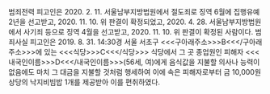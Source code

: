 범죄전력
피고인은 2020. 2. 11. 서울남부지방법원에서 절도죄로 징역 6월에 집행유예 2년을 선고받고, 2020. 11. 10. 위 판결이 확정되었고, 2020. 4. 28. 서울남부지방법원에서 사기죄 등으로 징역 4월을 선고받고, 2020. 11. 10. 위 판결이 확정된 사람이다. 범죄사실
피고인은 2019. 8. 31. 14:30경 서울 서초구 <<<구아래주소>>>B<<</구아래주소>>>에 있는 <<<식당>>>C<<</식당>>> 식당에서 그 곳 종업원인 피해자 <<<내국인이름>>>D<<</내국인이름>>>(56세, 여)에게 음식값을 지불할 의사나 능력이 없음에도 마치 그 대금을 지불할 것처럼 행세하여 이에 속은 피해자로부터 금 10,000원 상당의 낙지비빔밥 1개를 제공받아 이를 편취하였다.